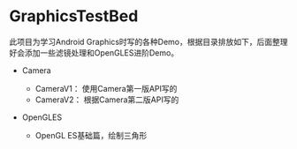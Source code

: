 # GraphicsTestBed

此项目为学习Android Graphics时写的各种Demo，根据目录排放如下，后面整理好会添加一些滤镜处理和OpenGLES进阶Demo。

- Camera
	- CameraV1： 使用Camera第一版API写的
	- CameraV2： 根据Camera第二版API写的

- OpenGLES
	- OpenGL ES基础篇，绘制三角形